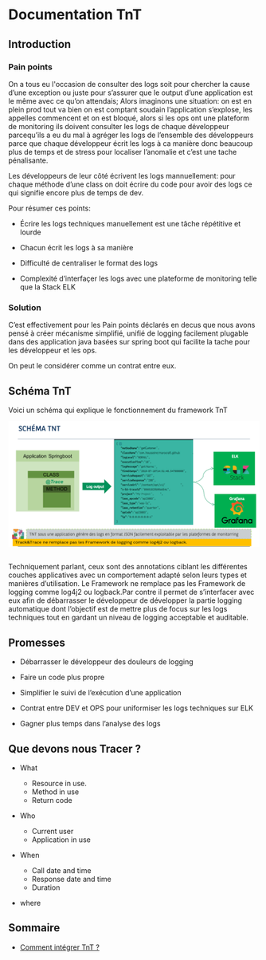 # Documentation TnT

## Introduction

### Pain points

On a tous eu l'occasion de consulter des logs soit pour chercher la cause d’une exception ou juste pour s’assurer que le output d’une application est le même avec ce qu’on attendais;
Alors imaginons une situation: on est en plein prod tout va bien on est comptant soudain l’application s’explose, les appelles commencent et on est bloqué, alors si les ops ont une plateform de monitoring ils doivent consulter les logs de chaque développeur parcequ’ils a eu du mal à agréger les logs de l’ensemble des développeurs parce que chaque développeur écrit les logs à ca manière  donc beaucoup plus de temps et de stress pour localiser l’anomalie et  c’est une tache pénalisante.

Les développeurs de leur côté écrivent les logs mannuellement: pour chaque méthode d’une class  on doit écrire du code pour avoir des logs ce qui signifie encore plus de temps de dev.

Pour résumer ces points:

- Écrire les logs techniques manuellement est une tâche répétitive et lourde

- Chacun écrit les logs à sa manière

- Difficulté de centraliser le format des logs

- Complexité d’interfaçer les logs avec une plateforme de monitoring telle que la Stack ELK

### Solution

C’est effectivement pour les Pain points déclarés en decus que nous avons pensé à créer mécanisme simplifié, unifié de logging facilement plugable dans des application java basées sur spring boot qui facilite la tache pour les développeur et les ops.

On peut le considérer comme un contrat entre eux.

## Schéma TnT

Voici un schéma qui explique le fonctionnement du framework TnT

<img src="./images/schema-tnt.jpg"
     alt="Markdown Monster icon"
     style="float: left; margin-right: 10px;" >&nbsp;

 Techniquement parlant, ceux sont des annotations ciblant les différentes couches applicatives avec un comportement adapté selon leurs types et manières d’utilisation.
Le Framework ne remplace pas les Framework de logging comme log4j2 ou logback.Par contre il permet de s’interfacer avec eux afin de débarrasser le développeur de développer la partie logging automatique dont l’objectif est de mettre plus de focus sur les logs techniques tout en gardant un niveau de logging acceptable et auditable.

## Promesses

- Débarrasser le développeur des douleurs de logging

- Faire un code plus propre

- Simplifier le suivi de l’exécution d’une application

- Contrat entre DEV et OPS pour uniformiser les logs techniques sur ELK

- Gagner  plus temps dans l’analyse des logs

## Que devons nous Tracer ?

- What

  - Resource in use.
  - Method in use
  - Return code
- Who
  - Current user
  - Application in use
- When
  - Call date and time
  - Response date and time
  - Duration
- where

## Sommaire

- [Comment intégrer TnT ?]("./pages/tnt-integration.md")
